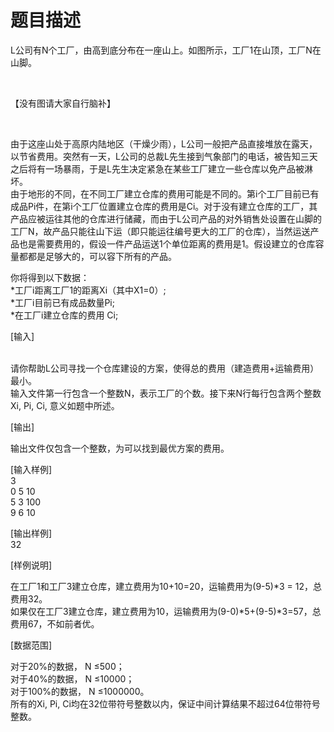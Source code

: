 # 题目描述


<p>
L公司有N个工厂，由高到底分布在一座山上。如图所示，工厂1在山顶，工厂N在山脚。
</p>
<p>
<br/>
</p>
<p>
【没有图请大家自行脑补】
</p>
<p>
<br/>
</p>
<p>
由于这座山处于高原内陆地区（干燥少雨），L公司一般把产品直接堆放在露天，以节省费用。突然有一天，L公司的总裁L先生接到气象部门的电话，被告知三天之后将有一场暴雨，于是L先生决定紧急在某些工厂建立一些仓库以免产品被淋坏。<br/>
由于地形的不同，在不同工厂建立仓库的费用可能是不同的。第i个工厂目前已有成品Pi件，在第i个工厂位置建立仓库的费用是Ci。对于没有建立仓库的工厂，其产品应被运往其他的仓库进行储藏，而由于L公司产品的对外销售处设置在山脚的工厂N，故产品只能往山下运（即只能运往编号更大的工厂的仓库），当然运送产品也是需要费用的，假设一件产品运送1个单位距离的费用是1。假设建立的仓库容量都都是足够大的，可以容下所有的产品。
</p>
<p>
你将得到以下数据：<br/>
*工厂i距离工厂1的距离Xi（其中X1=0）;<br/>
*工厂i目前已有成品数量Pi;<br/>
*在工厂i建立仓库的费用 Ci;
</p>
<p>
[输入]
</p>
<p>
<br/>
请你帮助L公司寻找一个仓库建设的方案，使得总的费用（建造费用+运输费用）最小。<br/>
输入文件第一行包含一个整数N，表示工厂的个数。接下来N行每行包含两个整数Xi, Pi, Ci, 意义如题中所述。
</p>
<p>
[输出]
</p>
<p>
输出文件仅包含一个整数，为可以找到最优方案的费用。
</p>
<p>
[输入样例]<br/>
3<br/>
0 5 10<br/>
5 3 100<br/>
9 6 10
</p>
<p>
[输出样例]<br/>
32
</p>
<p>
[样例说明]
</p>
<p>
在工厂1和工厂3建立仓库，建立费用为10+10=20，运输费用为(9-5)*3 = 12，总费用32。<br/>
如果仅在工厂3建立仓库，建立费用为10，运输费用为(9-0)*5+(9-5)*3=57，总费用67，不如前者优。
</p>
<p>
[数据范围]
</p>
<p>
对于20%的数据， N ≤500；<br/>
对于40%的数据， N ≤10000；<br/>
对于100%的数据， N ≤1000000。 <br/>
所有的Xi, Pi, Ci均在32位带符号整数以内，保证中间计算结果不超过64位带符号整数。
</p>
